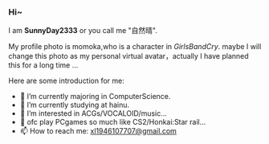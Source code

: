 ### Hi~


I am **SunnyDay2333** or you call me "自然晴".

My profile photo is momoka,who is a character in *GirlsBandCry*.
maybe I will change this photo as my personal virtual avatar，actually I have planned this for a long time ...

Here are some introduction for me:

- 🔭 I’m currently majoring in ComputerScience.
- 🌱 I’m currently studying at hainu.
- 👯 I’m interested in ACGs/VOCALOID/music...
- 🤔 ofc play PCgames so much like CS2/Honkai:Star rail...
- 📫 How to reach me: xl1946107707@gmail.com






